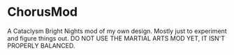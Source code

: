 # ChorusMod
A Cataclysm Bright Nights mod of my own design. Mostly just to experiment and figure things out. DO NOT USE THE MARTIAL ARTS MOD YET, IT ISN'T PROPERLY BALANCED.
